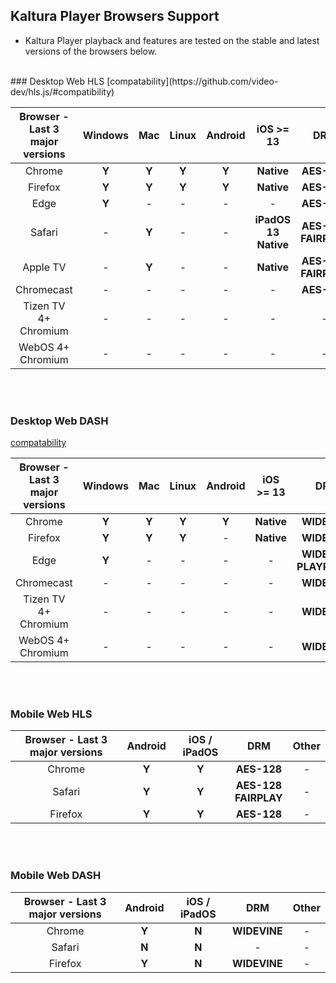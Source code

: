 
## Kaltura Player Browsers Support 


* Kaltura Player playback and features are tested on the stable and latest versions of the browsers below. 


</br>
### Desktop Web HLS
[compatability](https://github.com/video-dev/hls.js/#compatibility)


|Browser - Last 3 major versions   |Windows   |Mac      |Linux    |Android  |iOS >= 13 |DRM|Other|
|:---------:|:--------:|:-------:|:-------:|:-------:|:--------:|:------:|:---:|
|Chrome    |**Y**|**Y**|**Y**|**Y**|**Native**|**AES-128**|-|
|Firefox   |**Y**|**Y**|**Y**|**Y**|**Native**|**AES-128**|-|
|Edge      |**Y**|-|-|-|-|**AES-128**|-|
|Safari    |-|**Y**|-|-|**iPadOS 13<br>Native**|**AES-128**</br>**FAIRPLAY** |-|
|Apple TV  |-|**Y**|-|-|**Native**|**AES-128**</br>**FAIRPLAY** |-|
|Chromecast|-|-|-|-|-|**AES-128**|**Y**|
|Tizen TV 4+ Chromium |-|-|-|-|-|-|**Y**|
|WebOS 4+   Chromium  |-|-|-|-|-|-|**Y**|

</br></br>
### Desktop Web DASH
[compatability](https://github.com/shaka-project/shaka-player#platform-and-browser-support-matrix)


|Browser - Last 3 major versions    |Windows   |Mac      |Linux    |Android  |iOS >= 13 |DRM|Other|
|:---------:|:--------:|:-------:|:-------:|:-------:|:--------:|:------:|:---:|
|Chrome    |**Y**|**Y**|**Y**|**Y**|**Native**|**WIDEVINE**|-|
|Firefox   |**Y**|**Y**|**Y**|-|**Native**|**WIDEVINE**|-|
|Edge      |**Y**|-|-|-|-| **WIDEVINE**</br>**PLAYREADY**|-|
|Chromecast|-|-|-|-|-|**WIDEVINE**|**Y**|
|Tizen TV 4+ Chromium |-|-|-|-|-| **WIDEVINE**|**Y**|
|WebOS 4+   Chromium  |-|-|-|-|-| **WIDEVINE**|**Y**|

</br></br>
### Mobile Web HLS

|Browser - Last 3 major versions   |Android   |iOS / iPadOS|DRM|Other|
|:---------:|:--------:|:-------:|:-------:|:---:|
|Chrome    |**Y**|**Y**|**AES-128**| -|
|Safari    |**Y**|**Y**|**AES-128**</br>**FAIRPLAY**  |-|
|Firefox   |**Y**|**Y**|**AES-128**|-|

</br></br>
### Mobile Web DASH

|Browser - Last 3 major versions    |Android   |iOS / iPadOS|DRM|Other|
|:---------:|:--------:|:-------:|:------:|:---:|
|Chrome    |**Y**     |**N**    |**WIDEVINE**   |-|
|Safari    |**N**     |**N**    |-|-|
|Firefox   |**Y**     |**N**    |**WIDEVINE**  |-|

